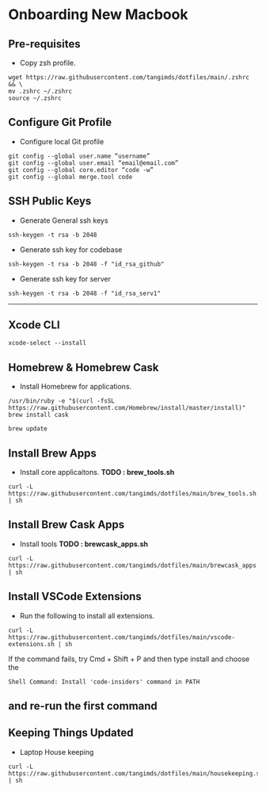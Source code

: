 # Onboarding New Macbook

## Pre-requisites

- Copy zsh profile.

```shell
wget https://raw.githubusercontent.com/tangimds/dotfiles/main/.zshrc && \
mv .zshrc ~/.zshrc
source ~/.zshrc
```

## Configure Git Profile

- Configure local Git profile

```
git config --global user.name “username”
git config --global user.email “email@email.com”
git config --global core.editor “code -w”
git config --global merge.tool code

```

## SSH Public Keys

- Generate General ssh keys

```
ssh-keygen -t rsa -b 2048
```

- Generate ssh key for codebase

```
ssh-keygen -t rsa -b 2048 -f "id_rsa_github"
```

- Generate ssh key for server

```
ssh-keygen -t rsa -b 2048 -f "id_rsa_serv1"
```

---
## Xcode CLI
```shell
xcode-select --install
```

## Homebrew & Homebrew Cask

- Install Homebrew for applications.

```shell
/usr/bin/ruby -e "$(curl -fsSL https://raw.githubusercontent.com/Homebrew/install/master/install)"
brew install cask

brew update
```

## Install Brew Apps

- Install core applicaitons.
**TODO : brew_tools.sh**
```shell
curl -L https://raw.githubusercontent.com/tangimds/dotfiles/main/brew_tools.sh | sh
```

## Install Brew Cask Apps

- Install tools
**TODO : brewcask_apps.sh**
```shell
curl -L https://raw.githubusercontent.com/tangimds/dotfiles/main/brewcask_apps.sh | sh
```

## Install VSCode Extensions

- Run the following to install all extensions.

```shell
curl -L  https://raw.githubusercontent.com/tangimds/dotfiles/main/vscode-extensions.sh | sh
```

If the command fails, try Cmd + Shift + P and then type install and choose the

```
Shell Command: Install 'code-insiders' command in PATH
```

and re-run the first command
---

## Keeping Things Updated

- Laptop House keeping

```shell
curl -L  https://raw.githubusercontent.com/tangimds/dotfiles/main/housekeeping.sh | sh
```
